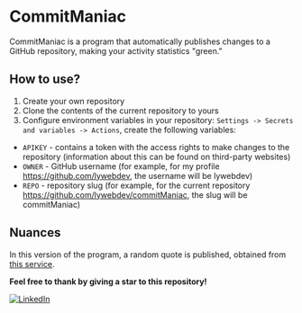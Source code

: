 # CommitManiac

CommitManiac is a program that automatically publishes changes to a GitHub repository, making your activity statistics "green."

## How to use?
1. Create your own repository
2. Clone the contents of the current repository to yours
3. Configure environment variables in your repository: `Settings -> Secrets and variables -> Actions`, create the following variables:
- `APIKEY` - contains a token with the access rights to make changes to the repository (information about this can be found on third-party websites)
- `OWNER` - GitHub username (for example, for my profile https://github.com/lywebdev, the username will be lywebdev)
- `REPO` - repository slug (for example, for the current repository https://github.com/lywebdev/commitManiac, the slug will be commitManiac)

## Nuances
In this version of the program, a random quote is published, obtained from [this service](https://quoteslate.vercel.app).

**Feel free to thank by giving a star to this repository!**

[![LinkedIn](https://img.shields.io/badge/LinkedIn-%230077B5.svg?logo=linkedin&logoColor=white)](https://www.linkedin.com/in/lkwebdev/)
